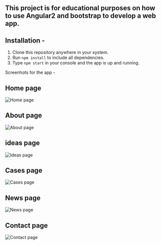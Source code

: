 ## This project is for educational purposes on how to use Angular2 and bootstrap to develop a web app.

## Installation -

1. Clone this repository anywhere in your system.
2. Run ``npm install`` to include all dependencies.
3. Type ``npm start`` in your console and the app is up and running. 

Screenhots for the app -

## Home page
![Home page](http://i.imgur.com/CaqLTXE.png "Home page")

## About page
![About page](http://imgur.com/a/sqaY2 "About page")

## ideas page
![Ideas page](http://imgur.com/a/9sx9K "Ideas page")

## Cases page
![Cases page](http://imgur.com/a/EWgZ5 "Cases page")

## News page
![News page](http://imgur.com/a/LVnJh "News page")

## Contact page
![Contact page](http://imgur.com/a/ijrCv "Contact page")